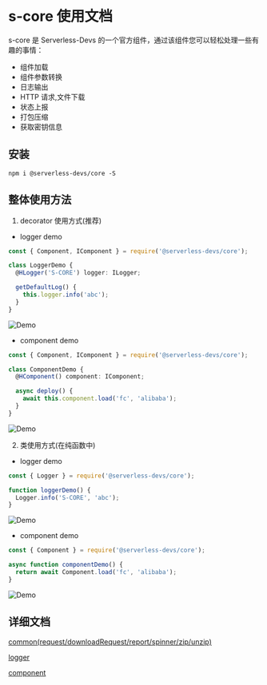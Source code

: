 # s-core 使用文档

s-core 是 Serverless-Devs 的一个官方组件，通过该组件您可以轻松处理一些有趣的事情：

- 组件加载
- 组件参数转换
- 日志输出
- HTTP 请求,文件下载
- 状态上报
- 打包压缩
- 获取密钥信息

## 安装

```
npm i @serverless-devs/core -S
```

## 整体使用方法

1. decorator 使用方式(推荐)

- logger demo

```typescript
const { Component, IComponent } = require('@serverless-devs/core');

class LoggerDemo {
  @HLogger('S-CORE') logger: ILogger;

  getDefaultLog() {
    this.logger.info('abc');
  }
}
```

![Demo](https://img.alicdn.com/imgextra/i4/O1CN01EiQwKM1JcU8PI6GAz_!!6000000001049-1-tps-1337-112.gif)

- component demo

```typescript
const { Component, IComponent } = require('@serverless-devs/core');

class ComponentDemo {
  @HComponent() component: IComponent;

  async deploy() {
    await this.component.load('fc', 'alibaba');
  }
}
```

![Demo](https://img.alicdn.com/imgextra/i2/O1CN01odpYZ727xlK1uHeMH_!!6000000007864-1-tps-1337-112.gif)

2. 类使用方式(在纯函数中)

- logger demo

```typescript
const { Logger } = require('@serverless-devs/core');

function loggerDemo() {
  Logger.info('S-CORE', 'abc');
}
```

![Demo](https://img.alicdn.com/imgextra/i4/O1CN01EiQwKM1JcU8PI6GAz_!!6000000001049-1-tps-1337-112.gif)

- component demo

```typescript
const { Component } = require('@serverless-devs/core');

async function componentDemo() {
  return await Component.load('fc', 'alibaba');
}
```

![Demo](https://img.alicdn.com/imgextra/i2/O1CN01odpYZ727xlK1uHeMH_!!6000000007864-1-tps-1337-112.gif)

## 详细文档

[common(request/downloadRequest/report/spinner/zip/unzip) ](https://github.com/heimanba/s-core/blob/master/packages/core/docs/common.md)

[logger ](https://github.com/heimanba/s-core/blob/master/packages/core/docs/loggger.md)

[component ](https://github.com/heimanba/s-core/blob/master/packages/core/docs/component.md)
